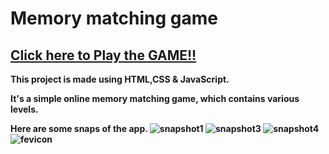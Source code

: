 # Memory matching game

## <b> [Click here to Play the GAME!!](https://vectorstatic.github.io/Memory-Matching-Game/)


This project is made using HTML,CSS &amp; JavaScript.

It's a simple online memory matching game, which contains various levels.
<br>

Here are some snaps of the app.
![snapshot1](https://user-images.githubusercontent.com/73209751/196002607-db174b39-e699-4df4-98ce-ba3c60fcfc21.PNG)
![snapshot3](https://user-images.githubusercontent.com/73209751/196002612-7a40ea6e-0257-49c0-b48a-e0e18d7c4260.PNG)
![snapshot4](https://user-images.githubusercontent.com/73209751/196002615-2bd82ea8-f8a4-4a7f-aeff-b2110a863584.PNG)
![fevicon](https://user-images.githubusercontent.com/73209751/196002620-b9950f20-7794-4752-baef-36d0c348cb0f.PNG)
<br><br>
